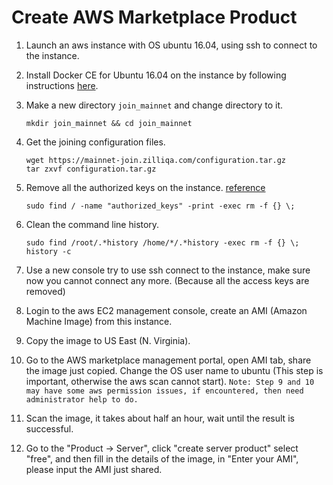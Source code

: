 
# Create AWS Marketplace Product

1. Launch an aws instance with OS ubuntu 16.04, using ssh to connect to the instance.
1. Install Docker CE for Ubuntu 16.04 on the instance by following instructions [here](https://docs.docker.com/install/linux/docker-ce/ubuntu/).
1. Make a new directory `join_mainnet` and change directory to it.

      ```shell
      mkdir join_mainnet && cd join_mainnet
      ```

1. Get the joining configuration files.

      ```shell
      wget https://mainnet-join.zilliqa.com/configuration.tar.gz
      tar zxvf configuration.tar.gz
      ```

1. Remove all the authorized keys on the instance. [reference](https://aws.amazon.com/articles/how-to-share-and-use-public-amis-in-a-secure-manner/)

      ```shell
      sudo find / -name "authorized_keys" -print -exec rm -f {} \;
      ```

1. Clean the command line history.

      ```shell
      sudo find /root/.*history /home/*/.*history -exec rm -f {} \;
      history -c
      ```

1. Use a new console try to use ssh connect to the instance, make sure now you
 cannot connect any more. (Because all the access keys are removed)
1. Login to the aws EC2 management console, create an AMI (Amazon Machine Image)
 from this instance.
1. Copy the image to US East (N. Virginia).
1. Go to the AWS marketplace management portal, open AMI tab, share the image
 just copied. Change the OS user name to ubuntu (This step is important,
 otherwise the aws scan cannot start).
`Note: Step 9 and 10 may have some aws permission issues, if encountered, then
 need administrator help to do.`
1. Scan the image, it takes about half an hour, wait until the result is successful.
1. Go to the "Product -> Server", click "create server product" select "free", and then fill in
 the details of the image, in "Enter your AMI", please input the AMI just shared.
